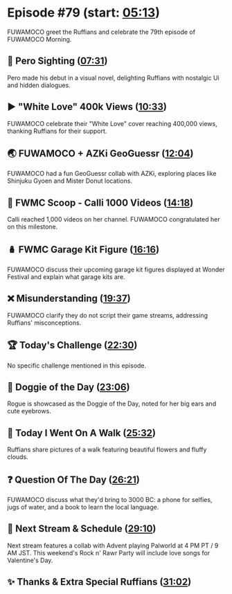 # Episode #79 (start: [05:13](https://youtu.be/8TbaxoOgHhQ?t=05m13s))

FUWAMOCO greet the Ruffians and celebrate the 79th episode of FUWAMOCO Morning.

## 👀 Pero Sighting ([07:31](https://youtu.be/8TbaxoOgHhQ?t=07m31s))

Pero made his debut in a visual novel, delighting Ruffians with nostalgic Ui and hidden dialogues.

## ▶️ "White Love" 400k Views ([10:33](https://youtu.be/8TbaxoOgHhQ?t=10m33s))

FUWAMOCO celebrate their "White Love" cover reaching 400,000 views, thanking Ruffians for their support.

## 🌏 FUWAMOCO + AZKi GeoGuessr ([12:04](https://youtu.be/8TbaxoOgHhQ?t=12m04s))

FUWAMOCO had a fun GeoGuessr collab with AZKi, exploring places like Shinjuku Gyoen and Mister Donut locations.

## 🔎 FWMC Scoop - Calli 1000 Videos ([14:18](https://youtu.be/8TbaxoOgHhQ?t=14m18s))

Calli reached 1,000 videos on her channel. FUWAMOCO congratulated her on this milestone.

## 🪆 FWMC Garage Kit Figure ([16:16](https://youtu.be/8TbaxoOgHhQ?t=16m16s))

FUWAMOCO discuss their upcoming garage kit figures displayed at Wonder Festival and explain what garage kits are.

## ❌ Misunderstanding ([19:37](https://youtu.be/8TbaxoOgHhQ?t=19m37s))

FUWAMOCO clarify they do not script their game streams, addressing Ruffians' misconceptions.

## 🏆 Today's Challenge ([22:30](https://youtu.be/8TbaxoOgHhQ?t=22m30s))

No specific challenge mentioned in this episode.

## 🐶 Doggie of the Day ([23:06](https://youtu.be/8TbaxoOgHhQ?t=23m06s))

Rogue is showcased as the Doggie of the Day, noted for her big ears and cute eyebrows.

## 🚶 Today I Went On A Walk ([25:32](https://youtu.be/8TbaxoOgHhQ?t=25m32s))

Ruffians share pictures of a walk featuring beautiful flowers and fluffy clouds.

## ❓ Question Of The Day ([26:21](https://youtu.be/8TbaxoOgHhQ?t=26m21s))

FUWAMOCO discuss what they'd bring to 3000 BC: a phone for selfies, jugs of water, and a book to learn the local language.

## 📅 Next Stream & Schedule ([29:10](https://youtu.be/8TbaxoOgHhQ?t=29m10s))

Next stream features a collab with Advent playing Palworld at 4 PM PT / 9 AM JST. This weekend's Rock n' Rawr Party will include love songs for Valentine's Day.

## ✨ Thanks & Extra Special Ruffians ([31:02](https://youtu.be/8TbaxoOgHhQ?t=31m02s))
